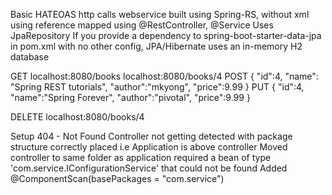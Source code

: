 Basic HATEOAS http calls webservice built using Spring-RS, without xml using reference
mapped using @RestController, @Service
Uses JpaRepository 
If you provide a dependency to spring-boot-starter-data-jpa in pom.xml with no other config, JPA/Hibernate uses an in-memory H2 database 
             
GET
	localhost:8080/books
	localhost:8080/books/4
POST
{
	"id":4,
	"name":
	"Spring REST tutorials",
	"author":"mkyong",
	"price":9.99
}
PUT
{
	"id":4,
	"name":"Spring Forever",
	"author":"pivotal",
	"price":9.99
}

DELETE
	localhost:8080/books/4
	
	
Setup
404 - Not Found  Controller not getting detected with package structure correctly placed i.e Application is above controller
	Moved controller to same folder as application
required a bean of type 'com.service.IConfigurationService' that could not be found
	Added @ComponentScan(basePackages = "com.service")